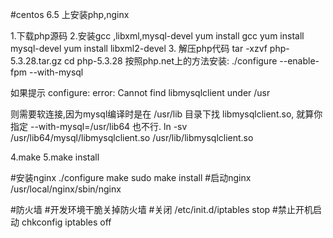 #centos 6.5 上安装php,nginx

1.下载php源码
2.安装gcc ,libxml,mysql-devel
yum install gcc
yum install mysql-devel
yum install libxml2-devel
3.
解压php代码
tar -xzvf php-5.3.28.tar.gz 
cd php-5.3.28
按照php.net上的方法安装:
./configure --enable-fpm --with-mysql

如果提示
configure: error: Cannot find libmysqlclient under /usr

则需要软连接,因为mysql编译时是在 /usr/lib 目录下找 libmysqlclient.so,
就算你指定 --with-mysql=/usr/lib64 也不行.
ln -sv /usr/lib64/mysql/libmysqlclient.so /usr/lib/libmysqlclient.so

4.make
5.make install

#安装nginx
    ./configure
make
sudo make install
#启动nginx
/usr/local/nginx/sbin/nginx




#防火墙
#开发环境干脆关掉防火墙
#关闭
/etc/init.d/iptables stop
#禁止开机启动
chkconfig iptables off
